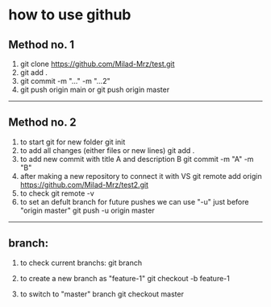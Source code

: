 # how to use github

## Method no. 1

1. git clone https://github.com/Milad-Mrz/test.git
2. git add .
3. git commit -m "..." -m "...2"
4. git push origin main or git push origin master

---------------------------
## Method no. 2

1. to start git for new folder
git init
2. to add all changes (either files or new lines)
git add .
3. to add new commit with title A and description B
git commit -m "A" -m "B"
4. after making a new repository to connect it with VS
git remote add origin https://github.com/Milad-Mrz/test2.git
5. to check
git remote -v
6. to set an defult branch for future pushes we can use  "-u" just before "origin master"
git push -u origin master

-------------------------------------------------
## branch:

1. to check current branchs:
git branch

2. to create a new branch as "feature-1"
git checkout -b feature-1

3. to switch to "master" branch
git checkout master
